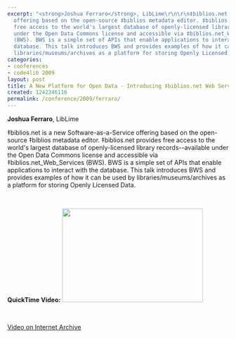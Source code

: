 ```yaml
---
excerpt: "<strong>Joshua Ferraro</strong>, LibLime\r\n\r\n‡biblios.net is a new Software-as-a-Service
  offering based on the open-source ‡biblios metadata editor. ‡biblios.net provides
  free access to the world's largest database of openly-licensed library records--available
  under the Open Data Commons license and accessible via ‡biblios.net_Web_Services
  (BWS). BWS is a simple set of APIs that enable applications to interact with the
  database. This talk introduces BWS and provides examples of how it can be used by
  libraries/museums/archives as a platform for storing Openly Licensed Data. \r\n\r"
categories:
- conferences
- code4lib 2009
layout: post
title: A New Platform for Open Data - Introducing ‡biblios.net Web Services
created: 1242346116
permalink: /conference/2009/ferraro/
---
```

<strong>Joshua Ferraro</strong>, LibLime

‡biblios.net is a new Software-as-a-Service offering based on the open-source ‡biblios metadata editor. ‡biblios.net provides free access to the world's largest database of openly-licensed library records--available under the Open Data Commons license and accessible via ‡biblios.net_Web_Services (BWS). BWS is a simple set of APIs that enable applications to interact with the database. This talk introduces BWS and provides examples of how it can be used by libraries/museums/archives as a platform for storing Openly Licensed Data.

<p>&nbsp;</p>
<strong>QuickTime Video:</strong>

<a href="http://dl.lib.brown.edu/code4lib/ferraro.html" target="_blank">
<img src="http://dl.lib.brown.edu/code4lib//15_ferraro.jpg" border="0" width="320" height="213"></a>

<p>&nbsp;</p>

<a href="http://www.archive.org/details/Code4lib2009ANewPlatformForOpenData-Introducingbiblios.netWeb">Video on Internet Archive</a>


